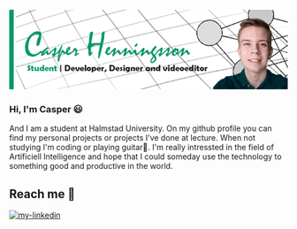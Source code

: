 ![](https://github.com/cabbeh01/cabbeh01/blob/main/banner.png)
### Hi, I'm Casper 😃
And I am a student at Halmstad University. On my github profile you can find my personal projects or projects I've done at lecture. When not studying I'm coding or playing guitar🎸. I'm really intressted in the field of Artificiell Intelligence and hope that I could someday use the technology to something good and productive in the world.


## Reach me 🤙
<p align="left"> 
<a href="https://www.linkedin.com/in/cabbeh01"><img src="https://img.shields.io/static/v1?label=&labelColor=505050&message=linkedin&style=flat&color=0077B5&logo=linkedin" alt="my-linkedin"/></a>
<!--<a href="website"><img src="https://img.shields.io/static/v1?label=&labelColor=505050&message=website&style=flat&color=red&logo=embarcadero" alt="my-website"/></a>-->
</p>
